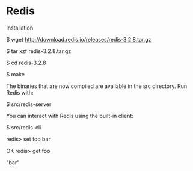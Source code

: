 # Redis

Installation

$ wget http://download.redis.io/releases/redis-3.2.8.tar.gz

$ tar xzf redis-3.2.8.tar.gz

$ cd redis-3.2.8

$ make

The binaries that are now compiled are available in the src directory. Run Redis with:

$ src/redis-server

You can interact with Redis using the built-in client:

$ src/redis-cli

redis> set foo bar

OK
redis> get foo

"bar"
